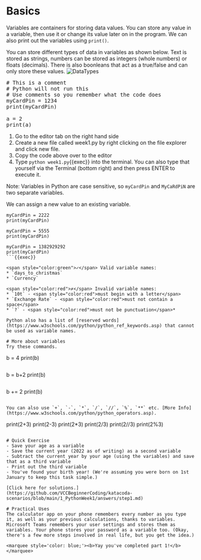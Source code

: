 # Basics

Variables are containers for storing data values. You can store any value in a variable, then use it or change its value later on in the program. We can also print out the variables using `print()`.

You can store different types of data in variables as shown below. Text is stored as strings, numbers can be stored as integers (whole numbers) or floats (decimals). There is also boonleans that act as a true/false and can only store these values. 
![DataTypes](./assets/data-types.png)

<pre class="file" data-filename="week1.py" data-target="replace">
# This is a comment
# Python will not run this
# Use comments so you remember what the code does
myCardPin = 1234
print(myCardPin)

a = 2
print(a)
</pre>

1. Go to the editor tab on the right hand side
2. Create a new file called week1.py by right clicking on the file explorer and click new file.
3. Copy the code above over to the editor
4. Type `python week1.py`{{exec}} into the terminal. You can also type that yourself via the Terminal (bottom right) and then press ENTER to execute it.

Note: Variables in Python are case sensitive, so `myCardPin` and `MyCaRdPiN` are two separate variables.

We can assign a new value to an existing variable.

```
myCardPin = 2222
print(myCardPin)

myCardPin = 5555
print(myCardPin)

myCardPin = 1382929292
print(myCardPin)
```{{exec}}

<span style="color:green">✓</span> Valid variable names:
* `days_to_christmas`
* `Currency`

<span style="color:red">✗</span> Invalid variable names:
* `10t` - <span style="color:red">must begin with a letter</span>
* `Exchange Rate` - <span style="color:red">must not contain a space</span>
* `?` - <span style="color:red">must not be punctuation</span>*

Python also has a list of [reserved words](https://www.w3schools.com/python/python_ref_keywords.asp) that cannot be used as variable names.

# More about variables
Try these commands.

```
b = 4
print(b)
```{{exec}}

```
b = b+2
print(b)
```{{exec}}

```
b += 2
print(b)
```{{exec}}

You can also use `+`, `-`, `*`, `/`, `//`, `%`, `**` etc. [More Info](https://www.w3schools.com/python/python_operators.asp).

```
print(2+3)
print(2-3)
print(2*3)
print(2/3)
print(2//3)
print(2%3)
```{{exec}}

# Quick Exercise
- Save your age as a variable
- Save the current year (2022 as of writing) as a second variable
- Subtract the current year by your age (using the variables) and save that as a third variable
- Print out the third variable
- You've found your birth year! (We're assuming you were born on 1st January to keep this task simple.)

[Click here for solutions.](https://github.com/VCCBeginnerCoding/katacoda-scenarios/blob/main/1_PythonWeek1/answers/step1.md)

# Practical Uses
The calculator app on your phone remembers every number as you type it, as well as your previous calculations, thanks to variables. Microsoft Teams remembers your user settings and stores them as variables. Your phone stores your password as a variable too. (Okay, there's a few more steps involved in real life, but you get the idea.)

<marquee style='color: blue;'><b>Yay you've completed part 1!</b></marquee>
